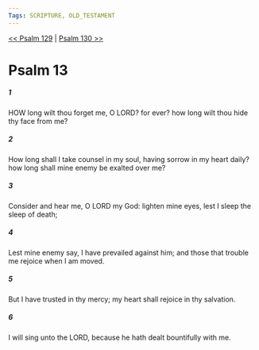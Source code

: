 ```yaml
---
Tags: SCRIPTURE, OLD_TESTAMENT
---
```


[<< Psalm 129](OLD_TESTAMENT/19_Psalms/Psalm_129.md) | [Psalm 130 >>](OLD_TESTAMENT/19_Psalms/Psalm_130.md)

# Psalm 13

##### 1
 HOW long wilt thou forget me, O LORD?  for ever?  how long wilt thou hide thy face from me?
##### 2
 How long shall I take counsel in my soul, having sorrow in my heart daily?  how long shall mine enemy be exalted over me?
##### 3
 Consider and hear me, O LORD my God: lighten mine eyes, lest I sleep the sleep of death;
##### 4
 Lest mine enemy say, I have prevailed against him; and those that trouble me rejoice when I am moved.
##### 5
 But I have trusted in thy mercy; my heart shall rejoice in thy salvation.
##### 6
 I will sing unto the LORD, because he hath dealt bountifully with me.
